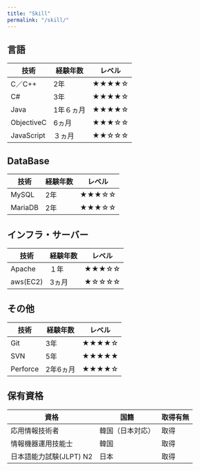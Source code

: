 ```yaml
---
title: "Skill"
permalink: "/skill/"
---
```

## **言語**

|技術|経験年数|レベル|
|--------|--------|--------|
|C／C++|2年|★★★★☆|
|C#|3年|★★★★☆|
|Java|1年６ヵ月|★★★★☆|
|ObjectiveC|6ヵ月|★★★☆☆|
|JavaScript|３ヵ月|★★☆☆☆|

## **DataBase**

|技術|経験年数|レベル|
|--------|--------|--------|
|MySQL|2年|★★★☆☆|
|MariaDB|2年|★★★☆☆|

## **インフラ・サーバー**

|技術|経験年数|レベル|
|--------|--------|--------|
|Apache|１年|★★★☆☆|
|aws(EC2)|3ヵ月|★☆☆☆☆|

## **その他**

|技術|経験年数|レベル|
|--------|--------|--------|
|Git|3年|★★★★☆|
|SVN|5年|★★★★★|
|Perforce|2年6ヵ月|★★★★☆|

## **保有資格**

|資格|国籍|取得有無|
|--------|--------|--------|
|応用情報技術者|韓国（日本対応）|取得|
|情報機器運用技能士|韓国|取得|
|日本語能力試験(JLPT) N2|日本|取得|

